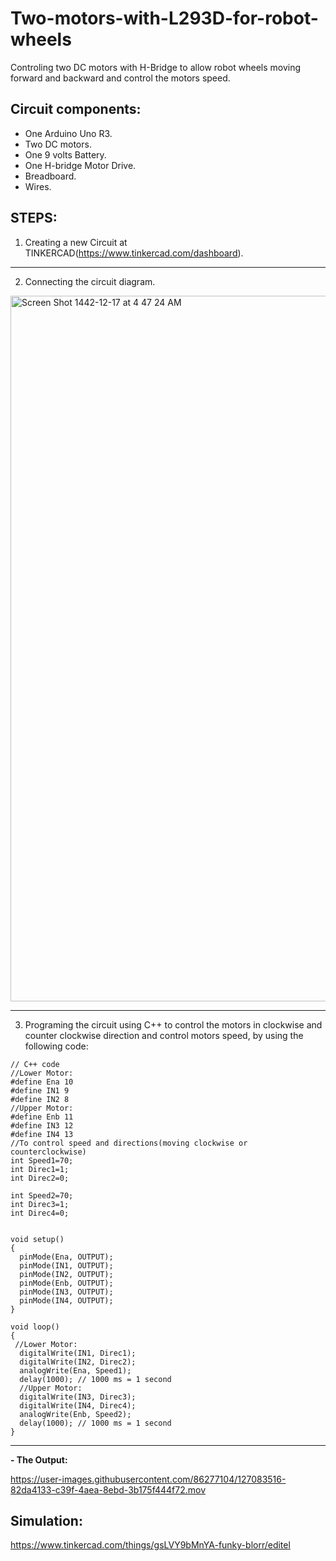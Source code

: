 # Two-motors-with-L293D-for-robot-wheels
Controling two DC motors with H-Bridge to allow robot wheels moving forward and backward and control the motors speed.

## **Circuit components:**
- One Arduino Uno R3.
- Two DC motors.
- One 9 volts Battery.
- One H-bridge Motor Drive.
- Breadboard.
- Wires.

## **STEPS:**

1. Creating a new Circuit at TINKERCAD(https://www.tinkercad.com/dashboard).

---

2. Connecting the circuit diagram.

 <img width="1129" alt="Screen Shot 1442-12-17 at 4 47 24 AM" src="https://user-images.githubusercontent.com/86277104/127082007-133d0ddc-0227-4619-a944-215b384a323d.png">

---

3. Programing the circuit using C++ to control the motors in clockwise and counter clockwise direction and control motors speed, by using the following code:

```
// C++ code
//Lower Motor:
#define Ena 10
#define IN1 9
#define IN2 8
//Upper Motor:
#define Enb 11
#define IN3 12
#define IN4 13
//To control speed and directions(moving clockwise or counterclockwise)
int Speed1=70;
int Direc1=1;
int Direc2=0;

int Speed2=70;
int Direc3=1;
int Direc4=0;


void setup()
{
  pinMode(Ena, OUTPUT);
  pinMode(IN1, OUTPUT);
  pinMode(IN2, OUTPUT);
  pinMode(Enb, OUTPUT);
  pinMode(IN3, OUTPUT);
  pinMode(IN4, OUTPUT);
}

void loop()
{
 //Lower Motor:
  digitalWrite(IN1, Direc1);
  digitalWrite(IN2, Direc2);
  analogWrite(Ena, Speed1);
  delay(1000); // 1000 ms = 1 second
  //Upper Motor:
  digitalWrite(IN3, Direc3);
  digitalWrite(IN4, Direc4);
  analogWrite(Enb, Speed2);
  delay(1000); // 1000 ms = 1 second
}
```

---

**- The Output:** 

https://user-images.githubusercontent.com/86277104/127083516-82da4133-c39f-4aea-8ebd-3b175f444f72.mov



## Simulation:
https://www.tinkercad.com/things/gsLVY9bMnYA-funky-blorr/editel
